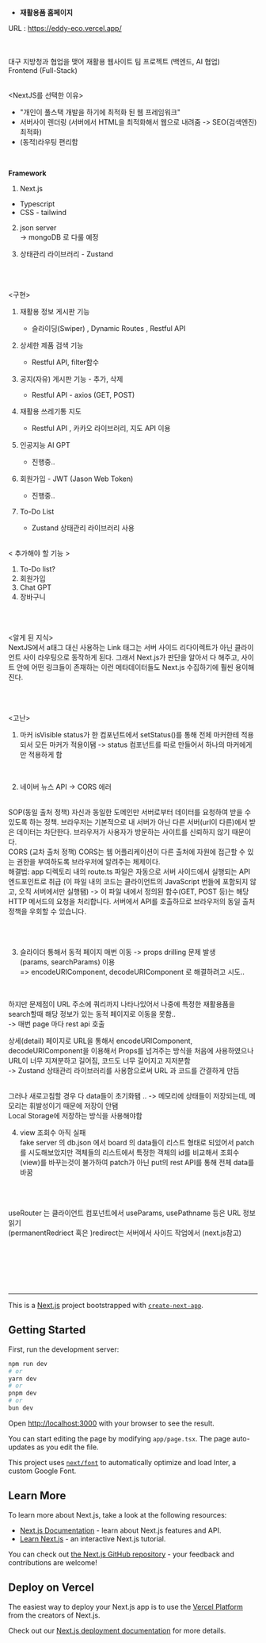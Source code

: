 - **재활용품 홈페이지**  <br/>

URL : https://eddy-eco.vercel.app/

<br/><br/>
대구 지방청과 협업을 맺어 재활용 웹사이트 팀 프로젝트 (백엔드, AI 협업)
<br/>
Frontend (Full-Stack)
<br/>
<br/>

<NextJS를 선택한 이유> <br/>
- "개인이 풀스택 개발을 하기에 최적화 된 웹 프레임워크"
- 서버사이 렌더링 (서버에서 HTML을 최적화해서 웹으로 내려줌 -> SEO(검색엔진) 최적화)
- (동적)라우팅 편리함


<br/>

**Framework** <br/>
1) Next.js <br/>
- Typescript <br/>
- CSS - tailwind <br/>

2) json server <br/>
-> mongoDB 로 다룰 예정

3) 상태관리 라이브러리 - Zustand

<br/><br/>

<구현>

1) 재활용 정보 게시판 기능
   - 슬라이딩(Swiper) , Dynamic Routes , Restful API
  
2) 상세한 제품 검색 기능
   - Restful API, filter함수

4) 공지(자유) 게시판 기능 - 추가, 삭제
   - Restful API - axios (GET, POST)

5) 재활용 쓰레기통 지도
   - Restful API , 카카오 라이브러리, 지도 API 이용
     
6) 인공지능 AI GPT
   - 진행중..

7) 회원가입 - JWT (Jason Web Token)
   - 진행중..
  
8) To-Do List
   - Zustand 상태관리 라이브러리 사용
<br/><br/>

< 추가해야 할 기능 >
1) To-Do list?
2) 회원가입
3) Chat GPT
4) 장바구니


<br/><br/>


<알게 된 지식> <br/>
NextJS에서 a태그 대신 사용하는 Link 태그는 서버 사이드 리다이렉트가 아닌 클라이언트 사이 라우팅으로 동작하게 된다.
그래서 Next.js가 판단을 알아서 다 해주고, 사이트 안에 어떤 링크들이 존재하는 이런 메타데이터들도 Next.js 수집하기에 훨씬 용이해진다.





<br/><br/>


<고난>
<br/>

1. 마커 isVisible  status가 한 컴포넌트에서 setStatus()를 통해 전체 마커한테 적용되서 
모든 마커가 적용이됌
-> status 컴포넌트를 따로 만들어서 하나의 마커에게만 적용하게 함
   
<br/>

2. 네이버 뉴스 API -> CORS 에러

<br/>
SOP(동일 출처 정책)
자신과 동일한 도메인만 서버로부터 데이터를 요청하여 받을 수 있도록 하는 정책.
브라우저는 기본적으로 내 서버가 아닌 다른 서버(url이 다른)에서 받은 데이터는 차단한다. 브라우저가 사용자가 방문하는 사이트를 신뢰하지 않기 때문이다.
<br/>
CORS (교차 출처 정책)
CORS는 웹 어플리케이션이 다른 출처에 자원에 접근할 수 있는 권한을 부여하도록 브라우저에 알려주는 체제이다.

<br/>
해결법:
app 디렉토리 내의 route.ts 파일은 자동으로 서버 사이드에서 실행되는 API 엔드포인트로 취급 (이 파일 내의 코드는 클라이언트의 JavaScript 번들에 포함되지 않고, 오직 서버에서만 실행됌)
-> 이 파일 내에서 정의된 함수(GET, POST 등)는 해당 HTTP 메서드의 요청을 처리합니다. 서버에서 API를 호출하므로 브라우저의 동일 출처 정책을 우회할 수 있습니다.
 
<br/><br/>

3. 슬라이더 통해서 동적 페이지 매번 이동 -> props drilling 문제 발생
   <br/>
   (params, searchParams) 이용
     <br/>
=> encodeURIComponent, decodeURIComponent 로 해결하려고 시도..
  <br/>

하지만 문제점이 URL 주소에 쿼리까지 나타나있어서 나중에 특정한 재활용품을 search할때 해당 정보가 있는 동적 페이지로 이동을 못함..
  <br/>
-> 매번 page 마다 rest api 호출
  <br/>

  상세(detail) 페이지로 URL을 통해서 encodeURIComponent, decodeURIComponent을 이용해서 Props를 넘겨주는 방식을 처음에 사용하였으나 URL이 너무 지져분하고 길어짐, 코드도 너무 길어지고 지저분함
  <br/> 
  -> Zustand 상태관리 라이브러리를 사용함으로써 URL 과 코드를 간결하게 만듬

<br/>
그러나 새로고침할 경우 다 data들이 초기화됌 .. -> 메모리에 상태들이 저장되는데, 메모리는 휘발성이기 때문에 저장이 안됌<br/>
Local Storage에 저장하는 방식을 사용해야함
  
4. view 조회수 아직 실패   <br/>
fake server 의 db.json 에서 board 의 data들이 리스트 형태로 되있어서 patch를 시도해보았지만 객체들의 리스트에서 특정한 객체의 id를 비교해서 조회수(view)를 바꾸는것이 불가하여
patch가 아닌 put의 rest API를 통해 전체 data를 바꿈


<br/><br/>

useRouter 는 클라이언트 컴포넌트에서   useParams, usePathname 등은  URL 정보 읽기 <br/>
(permanentRedriect 혹은 )redirect는 서버에서 사이드 작업에서    (next.js참고)




















<br/><br/><br/><br/><br/>
***

This is a [Next.js](https://nextjs.org/) project bootstrapped with [`create-next-app`](https://github.com/vercel/next.js/tree/canary/packages/create-next-app).

## Getting Started

First, run the development server:

```bash
npm run dev
# or
yarn dev
# or
pnpm dev
# or
bun dev
```

Open [http://localhost:3000](http://localhost:3000) with your browser to see the result.

You can start editing the page by modifying `app/page.tsx`. The page auto-updates as you edit the file.

This project uses [`next/font`](https://nextjs.org/docs/basic-features/font-optimization) to automatically optimize and load Inter, a custom Google Font.

## Learn More

To learn more about Next.js, take a look at the following resources:

- [Next.js Documentation](https://nextjs.org/docs) - learn about Next.js features and API.
- [Learn Next.js](https://nextjs.org/learn) - an interactive Next.js tutorial.

You can check out [the Next.js GitHub repository](https://github.com/vercel/next.js/) - your feedback and contributions are welcome!

## Deploy on Vercel

The easiest way to deploy your Next.js app is to use the [Vercel Platform](https://vercel.com/new?utm_medium=default-template&filter=next.js&utm_source=create-next-app&utm_campaign=create-next-app-readme) from the creators of Next.js.

Check out our [Next.js deployment documentation](https://nextjs.org/docs/deployment) for more details.

